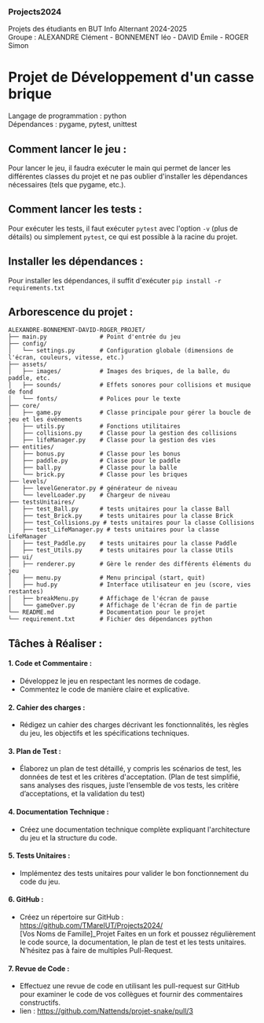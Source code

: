 ### Projects2024
Projets des étudiants en BUT Info Alternant 2024-2025  
Groupe : ALEXANDRE Clément - BONNEMENT léo - DAVID Émile - ROGER Simon

# Projet de Développement d'un casse brique
Langage de programmation : python  
Dépendances : pygame, pytest, unittest

## Comment lancer le jeu :
Pour lancer le jeu, il faudra exécuter le main qui permet de lancer les différentes classes du projet et ne pas oublier d'installer les dépendances nécessaires (tels que pygame, etc.).

## Comment lancer les tests :
Pour exécuter les tests, il faut exécuter ```pytest``` avec l'option ```-v``` (plus de détails) ou simplement ```pytest```, ce qui est possible à la racine du projet.

## Installer les dépendances :
Pour installer les dépendances, il suffit d'exécuter ```pip install -r requirements.txt```

## Arborescence du projet :

```
ALEXANDRE-BONNEMENT-DAVID-ROGER_PROJET/
├── main.py               # Point d'entrée du jeu
├── config/
│   └── settings.py       # Configuration globale (dimensions de l'écran, couleurs, vitesse, etc.)
├── assets/
│   ├── images/           # Images des briques, de la balle, du paddle, etc.
│   ├── sounds/           # Effets sonores pour collisions et musique de fond
│   └── fonts/            # Polices pour le texte
├── core/
│   ├── game.py           # Classe principale pour gérer la boucle de jeu et les événements
│   ├── utils.py          # Fonctions utilitaires
│   ├── collisions.py     # Classe pour la gestion des collisions
│   ├── lifeManager.py    # Classe pour la gestion des vies
├── entities/
│   ├── bonus.py          # Classe pour les bonus
│   ├── paddle.py         # Classe pour le paddle
│   ├── ball.py           # Classe pour la balle
│   └── brick.py          # Classe pour les briques
├── levels/
│   ├── levelGenerator.py # générateur de niveau
│   └── levelLoader.py    # Chargeur de niveau
├── testsUnitaires/
│   ├── test_Ball.py      # tests unitaires pour la classe Ball
│   ├── test_Brick.py     # tests unitaires pour la classe Brick
│   ├── test_Collisions.py # tests unitaires pour la classe Collisions
│   ├── test_LifeManager.py # tests unitaires pour la classe LifeManager
│   ├── test_Paddle.py    # tests unitaires pour la classe Paddle
│   ├── test_Utils.py     # tests unitaires pour la classe Utils
├── ui/
│   ├── renderer.py       # Gère le render des différents éléments du jeu
│   ├── menu.py           # Menu principal (start, quit)
│   ├── hud.py            # Interface utilisateur en jeu (score, vies restantes)
│   ├── breakMenu.py      # Affichage de l'écran de pause
│   └── gameOver.py       # Affichage de l'écran de fin de partie
└── README.md             # Documentation pour le projet
└── requirement.txt       # Fichier des dépendances python
```

## Tâches à Réaliser :

#### 1.	Code et Commentaire :
-	Développez le jeu en respectant les normes de codage.
-	Commentez le code de manière claire et explicative.
#### 2.	Cahier des charges :
-	Rédigez un cahier des charges décrivant les fonctionnalités, les règles du jeu, les objectifs et les spécifications techniques.
#### 3.	Plan de Test :
-	Élaborez un plan de test détaillé, y compris les scénarios de test, les données de test et les critères d'acceptation. (Plan de test simplifié, sans analyses des risques, juste l’ensemble de vos tests, les critère d’acceptations, et la validation du test)
#### 4.	Documentation Technique :
-	Créez une documentation technique complète expliquant l'architecture du jeu et la structure du code.
#### 5.	Tests Unitaires :
-	Implémentez des tests unitaires pour valider le bon fonctionnement du code du jeu.
#### 6.	GitHub :
-	Créez un répertoire sur GitHub : https://github.com/TMareIUT/Projects2024/  
[Vos Noms de Famille]_Projet
Faites en un fork et poussez régulièrement le code source, la documentation, le plan de test et les tests unitaires. N’hésitez pas à faire de multiples Pull-Request.
#### 7.	Revue de Code :
-	Effectuez une revue de code en utilisant les pull-request sur GitHub pour examiner le code de vos collègues et fournir des commentaires constructifs.
-	lien : https://github.com/Nattends/projet-snake/pull/3
